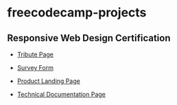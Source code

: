 # freecodecamp-projects

## Responsive Web Design Certification

- [Tribute Page](https://sayyedulbappy.github.io/freecodecamp-projects/tribute-page/)

- [Survey Form](https://sayyedulbappy.github.io/freecodecamp-projects/survey-form/)

- [Product Landing Page](https://sayyedulbappy.github.io/freecodecamp-projects/product-landing-page/)

- [Technical Documentation Page](https://sayyedulbappy.github.io/freecodecamp-projects/technical-documentation-page/)
